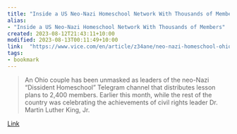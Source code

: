 ```yaml
---
title: "Inside a US Neo-Nazi Homeschool Network With Thousands of Members"
alias:
- "Inside a US Neo-Nazi Homeschool Network With Thousands of Members"
created: 2023-08-12T21:43:11+10:00
modified: 2023-08-13T00:11:49+10:00
link:  "https://www.vice.com/en/article/z34ane/neo-nazi-homeschool-ohio"
tags:
- bookmark
---
```


> An Ohio couple has been unmasked as leaders of the neo-Nazi “Dissident Homeschool” Telegram channel that distributes lesson plans to 2,400 members. Earlier this month, while the rest of the country was celebrating the achievements of civil rights leader Dr. Martin Luther King, Jr.

[Link](https://www.vice.com/en/article/z34ane/neo-nazi-homeschool-ohio)